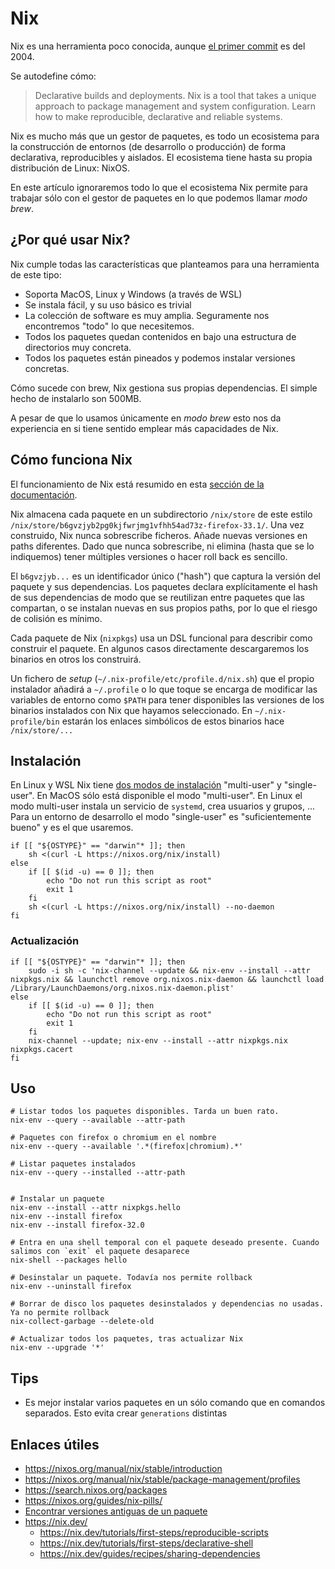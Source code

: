 # Nix

Nix es una herramienta poco conocida, aunque [el primer commit](https://github.com/NixOS/nix/graphs/code-frequency) es del 2004.

Se autodefine cómo:

> Declarative builds and deployments.
> Nix is a tool that takes a unique approach to package management and system configuration. Learn how to make reproducible, declarative and reliable systems.

Nix es mucho más que un gestor de paquetes, es todo un ecosistema para la construcción de entornos (de desarrollo o producción) de forma declarativa, reproducibles y aislados. El ecosistema tiene hasta su propia distribución de Linux: NixOS.

En este artículo ignoraremos todo lo que el ecosistema Nix permite para trabajar sólo con el gestor de paquetes en lo que podemos llamar _modo brew_.

## ¿Por qué usar Nix?

Nix cumple todas las características que planteamos para una herramienta de este tipo:

-   Soporta MacOS, Linux y Windows (a través de WSL)
-   Se instala fácil, y su uso básico es trivial
-   La colección de software es muy amplia. Seguramente nos encontremos "todo" lo que necesitemos.
-   Todos los paquetes quedan contenidos en bajo una estructura de directorios muy concreta.
-   Todos los paquetes están pineados y podemos instalar versiones concretas.

Cómo sucede con brew, Nix gestiona sus propias dependencias. El simple hecho de instalarlo son 500MB.

A pesar de que lo usamos únicamente en _modo brew_ esto nos da experiencia en si tiene sentido emplear más capacidades de Nix.

## Cómo funciona Nix

El funcionamiento de Nix está resumido en esta [sección de la documentación](https://nixos.org/manual/nix/stable/introduction).

Nix almacena cada paquete en un subdirectorio `/nix/store` de este estilo `/nix/store/b6gvzjyb2pg0kjfwrjmg1vfhh54ad73z-firefox-33.1/`. Una vez construido, Nix nunca sobrescribe ficheros. Añade nuevas versiones en paths diferentes. Dado que nunca sobrescribe, ni elimina (hasta que se lo indiquemos) tener múltiples versiones o hacer roll back es sencillo.

El `b6gvzjyb...` es un identificador único ("hash") que captura la versión del paquete y sus dependencias. Los paquetes declara explícitamente el hash de sus dependencias de modo que se reutilizan entre paquetes que las compartan, o se instalan nuevas en sus propios paths, por lo que el riesgo de colisión es mínimo.

Cada paquete de Nix (`nixpkgs`) usa un DSL funcional para describir como construir el paquete. En algunos casos directamente descargaremos los binarios en otros los construirá.

Un fichero de _setup_ (`~/.nix-profile/etc/profile.d/nix.sh`) que el propio instalador añadirá a `~/.profile` o lo que toque se encarga de modificar las variables de entorno como `$PATH` para tener disponibles las versiones de los binarios instalados con Nix que hayamos seleccionado. En `~/.nix-profile/bin` estarán los enlaces simbólicos de estos binarios hace `/nix/store/...`

## Instalación

En Linux y WSL Nix tiene [dos modos de instalación](https://nixos.org/download) "multi-user" y "single-user". En MacOS sólo está disponible el modo "multi-user". En Linux el modo multi-user instala un servicio de `systemd`, crea usuarios y grupos, ... Para un entorno de desarrollo el modo "single-user" es "suficientemente bueno" y es el que usaremos.

```
if [[ "${OSTYPE}" == "darwin"* ]]; then
    sh <(curl -L https://nixos.org/nix/install)
else
    if [[ $(id -u) == 0 ]]; then
        echo "Do not run this script as root"
        exit 1
    fi
    sh <(curl -L https://nixos.org/nix/install) --no-daemon
fi
```

### Actualización

```
if [[ "${OSTYPE}" == "darwin"* ]]; then
    sudo -i sh -c 'nix-channel --update && nix-env --install --attr nixpkgs.nix && launchctl remove org.nixos.nix-daemon && launchctl load /Library/LaunchDaemons/org.nixos.nix-daemon.plist'
else
    if [[ $(id -u) == 0 ]]; then
        echo "Do not run this script as root"
        exit 1
    fi
    nix-channel --update; nix-env --install --attr nixpkgs.nix nixpkgs.cacert
fi
```

## Uso

```
# Listar todos los paquetes disponibles. Tarda un buen rato.
nix-env --query --available --attr-path

# Paquetes con firefox o chromium en el nombre
nix-env --query --available '.*(firefox|chromium).*'

# Listar paquetes instalados
nix-env --query --installed --attr-path


# Instalar un paquete
nix-env --install --attr nixpkgs.hello
nix-env --install firefox
nix-env --install firefox-32.0

# Entra en una shell temporal con el paquete deseado presente. Cuando salimos con `exit` el paquete desaparece
nix-shell --packages hello

# Desinstalar un paquete. Todavía nos permite rollback
nix-env --uninstall firefox

# Borrar de disco los paquetes desinstalados y dependencias no usadas. Ya no permite rollback
nix-collect-garbage --delete-old

# Actualizar todos los paquetes, tras actualizar Nix
nix-env --upgrade '*'
```

## Tips

-   Es mejor instalar varios paquetes en un sólo comando que en comandos separados. Esto evita crear `generations` distintas

## Enlaces útiles

-   https://nixos.org/manual/nix/stable/introduction
-   https://nixos.org/manual/nix/stable/package-management/profiles
-   https://search.nixos.org/packages
-   https://nixos.org/guides/nix-pills/
-   [Encontrar versiones antiguas de un paquete](https://lazamar.co.uk/nix-versions/)
-   https://nix.dev/
    -   https://nix.dev/tutorials/first-steps/reproducible-scripts
    -   https://nix.dev/tutorials/first-steps/declarative-shell
    -   https://nix.dev/guides/recipes/sharing-dependencies

